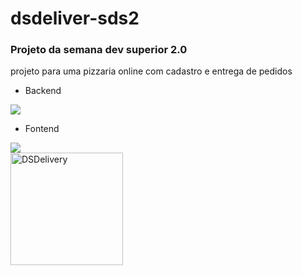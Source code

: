 # dsdeliver-sds2

### Projeto da semana dev superior 2.0

projeto para uma pizzaria online com cadastro e entrega de pedidos

- Backend
<img src="https://img.shields.io/static/v1?label=spring&message=framework&color=brightgreen&style=for-the-badge&logo=SPRING"/>

- Fontend
<img src="https://img.shields.io/static/v1?label=react&message=framework&color=blue&style=for-the-badge&logo=REACT"/>
</br>
<a align="left" href="https://luizfelipetozatti-sds2.netlify.app/"><img src="https://d33wubrfki0l68.cloudfront.net/60073ff30c23040008260936/screenshot.png" alt="DSDelivery" width="180"/></a>

